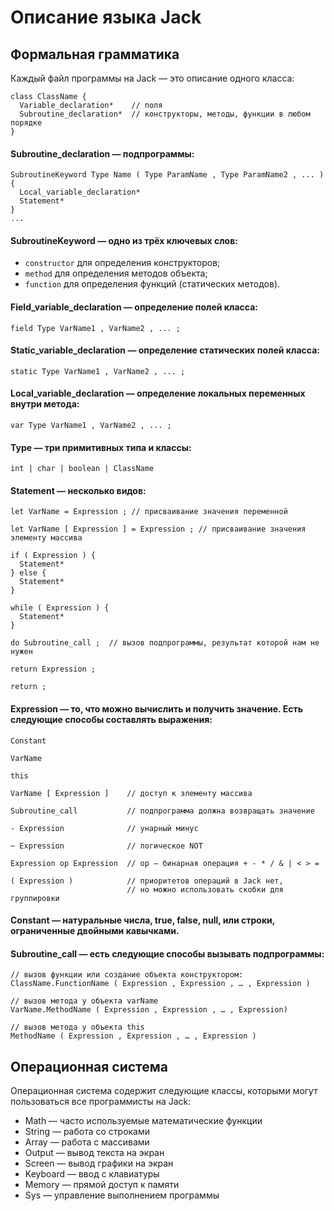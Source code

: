 # Описание языка Jack

## Формальная грамматика
Каждый файл программы на Jack — это описание одного класса:
```
class ClassName {
  Variable_declaration*    // поля
  Subroutine_declaration*  // конструкторы, методы, функции в любом порядке
}
```
#### Subroutine_declaration — подпрограммы:
```
SubroutineKeyword Type Name ( Type ParamName , Type ParamName2 , ... ) {
  Local_variable_declaration*
  Statement*
}
...
```

#### SubroutineKeyword — одно из трёх ключевых слов:

 - `constructor` для определения конструкторов;
 - `method` для определения методов объекта;
 - `function` для определения функций (статических методов).

#### Field_variable_declaration — определение полей класса:
```
field Type VarName1 , VarName2 , ... ;
```

#### Static_variable_declaration — определение статических полей класса:
```
static Type VarName1 , VarName2 , ... ;
```

#### Local_variable_declaration — определение локальных переменных внутри метода:
```
var Type VarName1 , VarName2 , ... ;
```

#### Type — три примитивных типа и классы:
```
int | char | boolean | ClassName
```

#### Statement — несколько видов:
```
let VarName = Expression ; // присваивание значения переменной

let VarName [ Expression ] = Expression ; // присваивание значения элементу массива
    
if ( Expression ) {
  Statement*
} else {
  Statement*
}

while ( Expression ) {
  Statement*
}

do Subroutine_call ;  // вызов подпрограммы, результат которой нам не нужен

return Expression ;

return ;
```

#### Expression — то, что можно вычислить и получить значение. Есть следующие способы составлять выражения:
```
Constant

VarName

this

VarName [ Expression ]    // доступ к элементу массива 

Subroutine_call           // подпрограмма должна возвращать значение

- Expression              // унарный минус

~ Expression              // логическое NOT

Expression op Expression  // op — бинарная операция + - * / & | < > = 

( Expression )            // приоритетов операций в Jack нет, 
                          // но можно использовать скобки для группировки
```

#### Constant — натуральные числа, true, false, null, или строки, ограниченные двойными кавычками.

#### Subroutine_call — есть следующие способы вызывать подпрограммы:
```
// вызов функции или создание объекта конструктором:
ClassName.FunctionName ( Expression , Expression , … , Expression )

// вызов метода у объекта varName
VarName.MethodName ( Expression , Expression , … , Expression)
    
// вызов метода у объекта this
MethodName ( Expression , Expression , … , Expression )
```

## Операционная система
Операционная система содержит следующие классы, которыми могут пользоваться все программисты на Jack:

- Math — часто используемые математические функции
- String — работа со строками
- Array — работа с массивами
- Output — вывод текста на экран
- Screen — вывод графики на экран
- Keyboard — ввод с клавиатуры
- Memory — прямой доступ к памяти
- Sys — управление выполнением программы